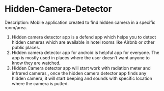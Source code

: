 # Hidden-Camera-Detector

Description:
Mobile application created to find hidden camera in a specific room/area.

1. Hidden camera detector app is a defend app which helps you to detect hidden cameras which are available in hotel rooms like Airbnb or other public places.
2. Hidden camera detector app for android is helpful app for everyone. The app is mostly used in places where the user doesn't want anyone to know they are watched.
3. Hidden Camera detector app will start work with radiation meter and infrared cameras , once the hidden camera detector app finds any hidden camera, it will start beeping and sounds with specific location where the camera is putted.
